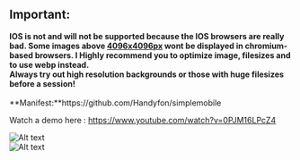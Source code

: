 <h2><b>Important:</h2>
IOS is not and will not be supported because the IOS browsers are really bad.
Some images above <u>4096x4096px</u> wont be displayed in chromium-based browsers.
I Highly recommend you to optimize image, filesizes and to use webp instead.</br>
Always try out high resolution backgrounds or those with huge filesizes before a session!</b>
</br></br>
**Manifest:**https://github.com/Handyfon/simplemobile</br>

Watch a demo here : https://www.youtube.com/watch?v=0PJM16LPcZ4

![Alt text](https://i.imgur.com/ZyBj1jD.png "Custom Controls")</br>
![Alt text](https://i.imgur.com/e1xx2dc.png "Responsive CSS")
